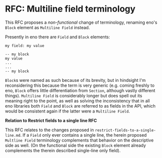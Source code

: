 # RFC: Multiline field terminology

This RFC proposes a *non-functional* change of terminology, renaming eno's `Block` element as `Multiline Field` instead.

Presently in eno there are `Field` and `Block` elements:

```eno
my field: my value

-- my block
my value
...
...
-- my block
```

`Block`s were named as such because of its brevity, but in hindsight I'm reconsidering this because the term is very generic (e.g. coming freshly to eno, `Block` offers little differentiation from `Section`, although vastly different things). `Multiline Field` is considerably longer but does spell out its meaning right to the point, as well as solving the inconsistency that in all eno libraries both `Field` and `Block` are referred to as fields in the API, which would be consistent again if the latter were a `Multiline Field`.

**Relation to Restrict fields to a single line RFC**

This RFC relates to the changes proposed in `restrict-fields-to-a-single-line.md`.
If a `Field` only ever contains a single line, the herein proposed `Multline Field`
terminology complements that behavior on the descriptive side as well. (On the functional side the existing `Block` element already complements the therein described single-line only field).
